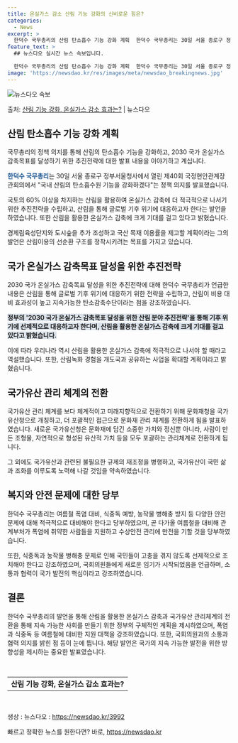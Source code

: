 ```yaml
---
title: 온실가스 감소 산림 기능 강화의 신비로운 힘은?
categories:
  - News
excerpt: >
  한덕수 국무총리의 산림 탄소흡수 기능 강화 계획  한덕수 국무총리는 30일 서울 종로구 정부서울청사에서 열린…
feature_text: >
  ## 뉴스다오 실시간 뉴스 속보입니다.

  한덕수 국무총리의 산림 탄소흡수 기능 강화 계획  한덕수 국무총리는 30일 서울 종로구 정부서울청사에서 열린…
image: 'https://newsdao.kr/res/images/meta/newsdao_breakingnews.jpg'
---
```


![뉴스다오 속보](https://newsdao.kr/res/images/meta/newsdao_breakingnews.jpg)

<p>출처: <a href="https://newsdao.kr/3992" rel="dofollow">산림 기능 강화, 온실가스 감소 효과는?</a> | 뉴스다오</p>

<h2 data-ke-size="size26">산림 탄소흡수 기능 강화 계획</h2>
국무총리의 정책 의지를 통해 산림의 탄소흡수 기능을 강화하고, 2030 국가 온실가스 감축목표를 달성하기 위한 추진전략에 대한 발표 내용을 이야기하고 계십니다.

<p data-ke-size="size16"><b><span style="color: #1a5490;">한덕수 국무총리</span></b>는 30일 서울 종로구 정부서울청사에서 열린 제40회 국정현안관계장관회의에서 "국내 산림의 탄소흡수원 기능을 강화하겠다"는 정책 의지를 발표했습니다.</p>

국토의 60% 이상을 차지하는 산림을 활용하여 온실가스 감축에 더 적극적으로 나서기 위한 추진전략을 수립하고, 산림을 통해 글로벌 기후 위기에 대응하고자 한다는 발언을 하였습니다. 또한 산림을 활용한 온실가스 감축에 크게 기대를 걸고 있다고 밝혔습니다.

경제림육성단지와 도시숲을 추가 조성하고 국산 목재 이용률을 제고할 계획이라는 그의 발언은 산림이용의 선순환 구조를 정착시키려는 목표를 가지고 있습니다.

<h2 data-ke-size="size26">국가 온실가스 감축목표 달성을 위한 추진전략</h2>
2030 국가 온실가스 감축목표 달성을 위한 추진전략에 대해 한덕수 국무총리가 언급한 내용은 산림을 통해 글로벌 기후 위기에 대응하기 위한 전략을 수립하고, 산림이 비용 대비 효과성이 높고 지속가능한 탄소감축수단이라는 점을 강조하였습니다.

<p data-ke-size="size16"><b><span style="background-color: #21538527;">정부의 '2030 국가 온실가스 감축목표 달성을 위한 산림 분야 추진전략'을 통해 기후 위기에 선제적으로 대응하고자 한다며, 산림을 활용한 온실가스 감축에 크게 기대를 걸고 있다고 밝혔습니다.</span></b></p>

이에 따라 우리나라 역시 산림을 활용한 온실가스 감축에 적극적으로 나서야 할 때라고 역설했습니다. 또한, 산림녹화 경험을 개도국과 공유하는 사업을 확대할 계획이라고 밝혔습니다.

<h2 data-ke-size="size26">국가유산 관리 체계의 전환</h2>
국가유산 관리 체계를 보다 체계적이고 미래지향적으로 전환하기 위해 문화재청을 국가유산청으로 개칭하고, 더 포괄적인 접근으로 문화재 관리 체계를 전환하게 됨을 발표하였습니다. 새로운 국가유산청은 문화재에 담긴 소중한 가치와 정신뿐 아니라, 사람이 만든 조형물, 자연적으로 형성된 유산적 가치 등을 모두 포괄하는 관리체계로 전환하게 됩니다.

그 외에도 국가유산과 관련된 불필요한 규제의 재조정을 병행하고, 국가유산이 국민 삶과 조화를 이루도록 노력해 나갈 것임을 약속하였습니다.

<h2 data-ke-size="size26">복지와 안전 문제에 대한 당부</h2>
한덕수 국무총리는 여름철 폭염 대비, 식중독 예방, 농작물 병해충 방지 등 다양한 안전 문제에 대해 적극적으로 대비해야 한다고 당부하였으며, 곧 다가올 여름철을 대비해 관계부처가 폭염에 취약한 사람들을 지원하고 수상안전 관리에 만전을 기할 것을 당부하였습니다.

또한, 식중독과 농작물 병해충 문제로 인해 국민들이 고충을 겪지 않도록 선제적으로 조치해야 한다고 강조하였으며, 국회의원들에게 새로운 임기가 시작되었음을 언급하며, 소통과 협력이 국가 발전의 핵심이라고 강조하였습니다.

<h2 data-ke-size="size26">결론</h2>
한덕수 국무총리의 발언을 통해 산림을 활용한 온실가스 감축과 국가유산 관리체계의 전환을 통해 지속 가능한 사회를 만들기 위한 정부의 구체적인 계획을 제시하였으며, 폭염과 식중독 등 여름철에 대비한 지원 대책을 강조하였습니다. 또한, 국회의원과의 소통과 협력 의지를 밝힌 점 등이 눈에 띕니다. 해당 발언은 국가의 지속 가능한 발전을 위한 방향성을 제시하는 중요한 발표였습니다.

<p data-ke-size="size16">&nbsp;</p>

<table>
  <tbody>
    <tr>
      <td style="text-align: center; height: 17px;"><b>산림 기능 강화, 온실가스 감소 효과는?</b></td>
    </tr>
  </tbody>
</table>

<p data-ke-size="size16">&nbsp;</p>

생상 : 뉴스다오  : https://newsdao.kr/3992 

빠르고 정확한 뉴스를 원한다면? 바로, <a href="https://newsdao.kr" rel="dofollow">https://newsdao.kr</a>


